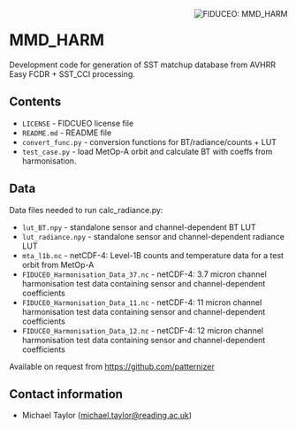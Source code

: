 <img alt="FIDUCEO: MMD_HARM" align="right" src="http://www.fiduceo.eu/sites/default/files/FIDUCEO-logo.png">

# MMD_HARM

Development code for generation of SST matchup database from AVHRR Easy FCDR + SST_CCI processing.

## Contents

* `LICENSE` - FIDCUEO license file
* `README.md` - README file
* `convert_func.py` - conversion functions for BT/radiance/counts + LUT
* `test_case.py` - load MetOp-A orbit and calculate BT with coeffs from harmonisation.

## Data

Data files needed to run calc_radiance.py:

* `lut_BT.npy` - standalone sensor and channel-dependent BT LUT
* `lut_radiance.npy` - standalone sensor and channel-dependent radiance LUT
* `mta_l1b.nc` - netCDF-4: Level-1B counts and temperature data for a test orbit from MetOp-A
* `FIDUCEO_Harmonisation_Data_37.nc` - netCDF-4: 3.7 micron channel harmonisation test data containing sensor and channel-dependent coefficients
* `FIDUCEO_Harmonisation_Data_11.nc` - netCDF-4: 11 micron channel harmonisation test data containing sensor and channel-dependent coefficients
* `FIDUCEO_Harmonisation_Data_12.nc` - netCDF-4: 12 micron channel harmonisation test data containing sensor and channel-dependent coefficients

Available on request from https://github.com/patternizer

## Contact information

* Michael Taylor (michael.taylor@reading.ac.uk)



